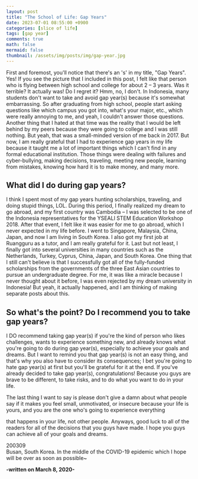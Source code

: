 ```yaml
---
layout: post
title: "The School of Life: Gap Years"
date: 2023-07-01 08:55:00 +0900
categories: [slice of life]
tags: [gap year]
comments: true
math: false
mermaid: false
thumbnail: /assets/img/posts/img/gap-year.jpg
---
```


First and foremost, you'll notice that there's an 's' in my title, "Gap Years". Yes! If you see the picture that I included in this post, I felt like that person who is flying between high school and college for about 2 – 3 years. Was it terrible? It actually was! Do I regret it? Hmm, no, I don't. In Indonesia, many students don't want to take and avoid gap year(s) because it's somewhat embarrassing. So after graduating from high school, people start asking questions like which campus you got into, what's your major, etc., which were really annoying to me, and yeah, I couldn't answer those questions. Another thing that I hated at that time was the reality that I would be left behind by my peers because they were going to college and I was still nothing. But yeah, that was a small-minded version of me back in 2017. But now, I am really grateful that I had to experience gap years in my life because it taught me a lot of important things which I can't find in any formal educational institution. Those things were dealing with failures and cyber-bullying, making decisions, traveling, meeting new people, learning from mistakes, knowing how hard it is to make money, and many more.

## What did I do during gap years?

I think I spent most of my gap years hunting scholarships, traveling, and doing stupid things, LOL. During this period, I finally realized my dream to go abroad, and my first country was Cambodia – I was selected to be one of the Indonesia representatives for the YSEALI STEM Education Workshop 2018. After that event, I felt like it was easier for me to go abroad, which I never expected in my life before. I went to Singapore, Malaysia, China, Japan, and now I am living in South Korea. I also got my first job at Ruangguru as a tutor, and I am really grateful for it. Last but not least, I finally got into several universities in many countries such as the Netherlands, Turkey, Cyprus, China, Japan, and South Korea. One thing that I still can't believe is that I successfully got all of the fully-funded scholarships from the governments of the three East Asian countries to pursue an undergraduate degree. For me, it was like a miracle because I never thought about it before, I was even rejected by my dream university in Indonesia! But yeah, it actually happened, and I am thinking of making separate posts about this.

## So what's the point? Do I recommend you to take gap years?

I DO recommend taking gap year(s) if you're the kind of person who likes challenges, wants to experience something new, and already knows what you're going to do during gap year(s), especially to achieve your goals and dreams. But I want to remind you that gap year(s) is not an easy thing, and that's why you also have to consider its consequences; I bet you're going to hate gap year(s) at first but you'll be grateful for it at the end. If you've already decided to take gap year(s), congratulations! Because you guys are brave to be different, to take risks, and to do what you want to do in your life.

The last thing I want to say is please don't give a damn about what people say if it makes you feel small, unmotivated, or insecure because your life is yours, and you are the one who's going to experience everything

that happens in your life, not other people. Anyways, good luck to all of the readers for all of the decisions that you guys have made. I hope you guys can achieve all of your goals and dreams.

200309  
Busan, South Korea. In the middle of the COVID-19 epidemic which I hope will be over as soon as possible~

**-written on March 8, 2020-**
